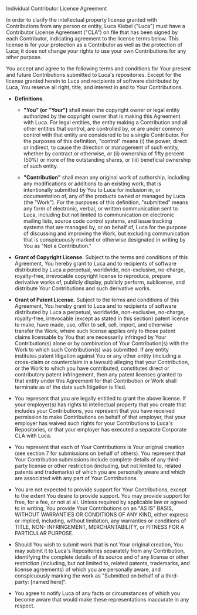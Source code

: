 Individual Contributor License Agreement

In order to clarify the intellectual property license granted with Contributions from any person or entity, Luca Kiebel ("Luca") must have a Contributor License Agreement ("CLA") on file that has been signed by each Contributor, indicating agreement to the license terms below. This license is for your protection as a Contributor as well as the protection of Luca; it does not change your rights to use your own Contributions for any other purpose.

You accept and agree to the following terms and conditions for Your present and future Contributions submitted to Luca's repositories. Except for the license granted herein to Luca and recipients of software distributed by Luca, You reserve all right, title, and interest in and to Your Contributions.

 - **Definitions**.

   - **"You" (or "Your")** shall mean the copyright owner or legal entity authorized by the copyright owner that is making this Agreement with Luca. For legal entities, the entity making a Contribution and all other entities that control, are controlled by, or are under common control with that entity are considered to be a single Contributor. For the purposes of this definition, "control" means (i) the power, direct or indirect, to cause the direction or management of such entity, whether by contract or otherwise, or (ii) ownership of fifty percent (50%) or more of the outstanding shares, or (iii) beneficial ownership of such entity.

   - **"Contribution"** shall mean any original work of authorship, including any modifications or additions to an existing work, that is intentionally submitted by You to Luca for inclusion in, or documentation of, any of the products owned or managed by Luca (the "Work"). For the purposes of this definition, "submitted" means any form of electronic, verbal, or written communication sent to Luca, including but not limited to communication on electronic mailing lists, source code control systems, and issue tracking systems that are managed by, or on behalf of, Luca for the purpose of discussing and improving the Work, but excluding communication that is conspicuously marked or otherwise designated in writing by You as "Not a Contribution."

 - **Grant of Copyright License.** Subject to the terms and conditions of this Agreement, You hereby grant to Luca and to recipients of software distributed by Luca a perpetual, worldwide, non-exclusive, no-charge, royalty-free, irrevocable copyright license to reproduce, prepare derivative works of, publicly display, publicly perform, sublicense, and distribute Your Contributions and such derivative works.

 - **Grant of Patent License.** Subject to the terms and conditions of this Agreement, You hereby grant to Luca and to recipients of software distributed by Luca a perpetual, worldwide, non-exclusive, no-charge, royalty-free, irrevocable (except as stated in this section) patent license to make, have made, use, offer to sell, sell, import, and otherwise transfer the Work, where such license applies only to those patent claims licensable by You that are necessarily infringed by Your Contribution(s) alone or by combination of Your Contribution(s) with the Work to which such Contribution(s) was submitted. If any entity institutes patent litigation against You or any other entity (including a cross-claim or counterclaim in a lawsuit) alleging that your Contribution, or the Work to which you have contributed, constitutes direct or contributory patent infringement, then any patent licenses granted to that entity under this Agreement for that Contribution or Work shall terminate as of the date such litigation is filed.

 - You represent that you are legally entitled to grant the above license. If your employer(s) has rights to intellectual property that you create that includes your Contributions, you represent that you have received permission to make Contributions on behalf of that employer, that your employer has waived such rights for your Contributions to Luca's Repositories, or that your employer has executed a separate Corporate CLA with Luca.

 - You represent that each of Your Contributions is Your original creation (see section 7 for submissions on behalf of others). You represent that Your Contribution submissions include complete details of any third-party license or other restriction (including, but not limited to, related patents and trademarks) of which you are personally aware and which are associated with any part of Your Contributions.

 - You are not expected to provide support for Your Contributions, except to the extent You desire to provide support. You may provide support for free, for a fee, or not at all. Unless required by applicable law or agreed to in writing, You provide Your Contributions on an "AS IS" BASIS, WITHOUT WARRANTIES OR CONDITIONS OF ANY KIND, either express or implied, including, without limitation, any warranties or conditions of TITLE, NON- INFRINGEMENT, MERCHANTABILITY, or FITNESS FOR A PARTICULAR PURPOSE.

 - Should You wish to submit work that is not Your original creation, You may submit it to Luca's Repositories separately from any Contribution, identifying the complete details of its source and of any license or other restriction (including, but not limited to, related patents, trademarks, and license agreements) of which you are personally aware, and conspicuously marking the work as "Submitted on behalf of a third-party: [named here]".

 - You agree to notify Luca of any facts or circumstances of which you become aware that would make these representations inaccurate in any respect.
